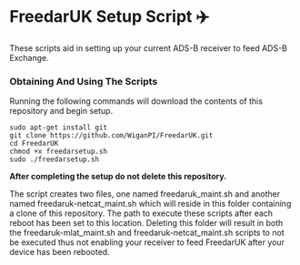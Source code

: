 # FreedarUK Setup Script :airplane:

These scripts aid in setting up your current ADS-B receiver to feed ADS-B Exchange.

### Obtaining And Using The Scripts

Running the following commands will download the contents of this repository and begin setup.

    sudo apt-get install git
    git clone https://github.com/WiganPI/FreedarUK.git
    cd FreedarUK
    chmod +x freedarsetup.sh
    sudo ./freedarsetup.sh
    
**After completing the setup do not delete this repository.**

The script creates two files, one named freedaruk_maint.sh and another named freedaruk-netcat_maint.sh which will reside in this folder containing a clone of this repository. The path to execute these scripts after each reboot has been set to this location. Deleting this folder will result in both the freedaruk-mlat_maint.sh and freedaruk-netcat_maint.sh scripts to not be executed thus not enabling your receiver to feed FreedarUK after your device has been rebooted.
